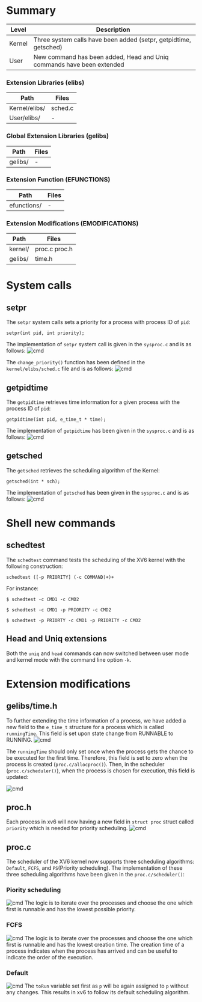 # Summary
Level | Description |
| --- | --- |
| Kernel | Three system calls have been added (setpr, getpidtime, getsched) |
| User | New command has been added, Head and Uniq commands have been extended |

### Extension Libraries (elibs)
Path | Files |
| --- | --- |
| Kernel/elibs/ | sched.c |
| User/elibs/ |  - |

### Global Extension Libraries (gelibs)
Path | Files |
| --- | --- |
| gelibs/ | - |

### Extension Function (EFUNCTIONS)
Path | Files |
| --- | --- |
| efunctions/ | - |

### Extension Modifications (EMODIFICATIONS)
Path | Files |
| --- | --- |
| kernel/ | proc.c proc.h |
| gelibs/ | time.h |



# System calls

## setpr
The `setpr` system calls sets a priority for a process with process ID of `pid`:
```
setpr(int pid, int priority);
```

The implementation of `setpr` system call is given in the `sysproc.c` and is as follows:
![cmd](https://github.com/gkiarashv/xv6/blob/main/images/setpr.png)

The `change_priority()` function has been defined in the `kernel/elibs/sched.c` file and is as follows:
![cmd](https://github.com/gkiarashv/xv6/blob/main/images/changepriority.png)



## getpidtime
The `getpidtime` retrieves time information for a given process with the process ID of `pid`:
```
getpidtime(int pid, e_time_t * time);
```
The implementation of `getpidtime` has been given in the `sysproc.c` and is as follows:
![cmd](https://github.com/gkiarashv/xv6/blob/main/images/getpidtime.png)



## getsched
The `getsched` retrieves the scheduling algorithm of the Kernel:
```
getsched(int * sch);
```
The implementation of `getsched` has been given in the `sysproc.c` and is as follows:
![cmd](https://github.com/gkiarashv/xv6/blob/main/images/getsched.png)



# Shell new commands

## schedtest
The `schedtest` command tests the scheduling of the XV6 kernel with the following construction:
```
schedtest ([-p PRIORITY] (-c COMMAND)+)+
```
For instance:
```
$ schedtest -c CMD1 -c CMD2
```
```
$ schedtest -c CMD1 -p PRIORITY -c CMD2
```
```
$ schedtest -p PRIORTY -c CMD1 -p PRIORITY -c CMD2
```

## Head and Uniq extensions
Both the `uniq` and `head` commands can now switched between user mode and kernel mode with the command line option `-k`.



# Extension modifications

## gelibs/time.h
To further extending the time information of a process, we have added a new field to the `e_time_t` structure for a process which is called `runningTime`. This field is set upon state change from RUNNABLE to RUNNING.
![cmd](https://github.com/gkiarashv/xv6/blob/main/images/timestruct.png)

The `runningTime` should only set once when the process gets the chance to be executed for the first time. Therefore, this field is set to zero when the process is created (`proc.c/allocproc()`). Then, in the scheduler (`proc.c/scheduler()`), when the process is chosen for execution, this field is updated:

![cmd](https://github.com/gkiarashv/xv6/blob/main/images/runtimeset.png)





## proc.h
Each process in xv6 will now having a new field in `struct proc` struct called `priority` which is needed for priority scheduling.
![cmd](https://github.com/gkiarashv/xv6/blob/main/images/proch.png)



## proc.c
The scheduler of the XV6 kernel now supports three scheduling algorithms: `Default`, `FCFS`, and `PS`(Priority scheduling). The implementation of these three scheduling algorithms have been given in the `proc.c/scheduler()`:

### Piority scheduling
![cmd](https://github.com/gkiarashv/xv6/blob/main/images/pssched.png)
The logic is to iterate over the processes and choose the one which first is runnable and has the lowest possible priority.


### FCFS
![cmd](https://github.com/gkiarashv/xv6/blob/main/images/fcfssched.png)
The logic is to iterate over the processes and choose the one which first is runnable and has the lowest creation time. The creation time of a process indicates
when the process has arrived and can be useful to indicate the order of the execution.


### Default
![cmd](https://github.com/gkiarashv/xv6/blob/main/images/defsched.png)
The `toRun` variable set first as `p` will be again assigned to `p` without any changes. This results in xv6 to follow its default scheduling algorithm.





















